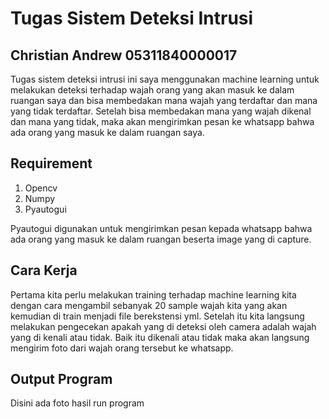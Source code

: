 # Tugas Sistem Deteksi Intrusi

## Christian Andrew 05311840000017

Tugas sistem deteksi intrusi ini saya menggunakan machine learning untuk melakukan deteksi terhadap wajah orang yang akan masuk ke dalam ruangan saya dan bisa membedakan mana wajah yang terdaftar dan mana yang tidak terdaftar. Setelah bisa membedakan mana yang wajah dikenal dan mana yang tidak, maka akan mengirimkan pesan ke whatsapp bahwa ada orang yang masuk ke dalam ruangan saya.

## Requirement
1. Opencv
2. Numpy
3. Pyautogui

Pyautogui digunakan untuk mengirimkan pesan kepada whatsapp bahwa ada orang yang masuk ke dalam ruangan beserta image yang di capture.

## Cara Kerja

Pertama kita perlu melakukan training terhadap machine learning kita dengan cara mengambil sebanyak 20 sample wajah kita yang akan kemudian di train menjadi file berekstensi yml. Setelah itu kita langsung melakukan pengecekan apakah yang di deteksi oleh camera adalah wajah yang di kenali atau tidak. Baik itu dikenali atau tidak maka akan langsung mengirim foto dari wajah orang tersebut ke whatsapp.

## Output Program

Disini ada foto hasil run program
